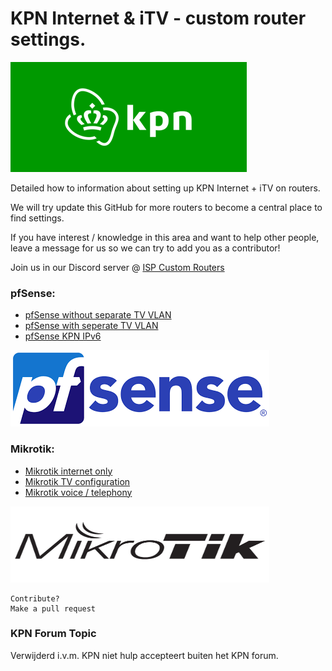# KPN Internet & iTV - custom router settings.
![KPN](images/home/logo-kpn.png)

Detailed how to information about setting up KPN Internet + iTV on routers.

We will try update this GitHub for more routers to become a central place to find settings.

If you have interest / knowledge in this area and want to help other people, leave a message for us so we can try to add you as a contributor!

Join us in our Discord server @ [ISP Custom Routers](https://discord.gg/gbpqTkxHrC)


### pfSense:

* [pfSense without separate TV VLAN](guides/pfsense/pfSense-without-vlan.md)
* [pfSense with seperate TV VLAN](guides/pfsense/pfSense-with-vlan.md)
* [pfSense KPN IPv6](guides/pfsense/pfSense-ipv6.md)

![pfSense](images/home/logo-pfsense.png)


### Mikrotik:

* [Mikrotik internet only](guides/mikrotik/Mikrotik-Internet-only.md)
* [Mikrotik TV configuration](guides/mikrotik/Mikrotik-tv-settings.md)
* [Mikrotik voice / telephony](guides/mikrotik/Mikrotik-voice-telephony.md)

<img src="images/home/logo-mikrotik.jpg" width="414" height="122" />


```
Contribute?
Make a pull request
```

### KPN Forum Topic

Verwijderd i.v.m. KPN niet hulp accepteert buiten het KPN forum.

